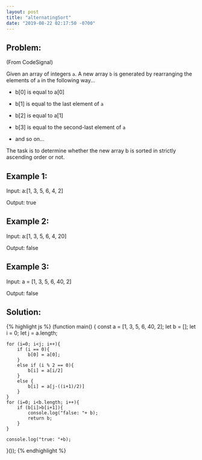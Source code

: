 ```yaml
---
layout: post
title: "alternatingSort"
date: "2019-08-22 02:17:50 -0700"
---
```


## Problem:

(From CodeSignal)

Given an array of integers `a`. A new array `b` is generated by rearranging the elements of `a` in the following way...

- b[0] is equal to a[0]

- b[1] is equal to the last element of `a`

- b[2] is equal to a[1]

- b[3] is equal to the second-last element of `a`

- and so on...

The task is to determine whether the new array b is sorted in strictly ascending order or not.

## Example 1:

Input: a:[1, 3, 5, 6, 4, 2]

Output: true

## Example 2:

Input: a:[1, 3, 5, 6, 4, 20]

Output: false

## Example 3:

Input: a = [1, 3, 5, 6, 40, 2]

Output: false

## Solution:

{% highlight js %}
(function main() {
    const a = [1, 3, 5, 6, 40, 2];
    let b = [];
    let i = 0;
    let j = a.length;

    for (i=0; i<j; i++){
        if (i == 0){
            b[0] = a[0];
        }
        else if (i % 2 == 0){
            b[i] = a[i/2]
        }
        else {
            b[i] = a[j-((i+1)/2)]
        }
    }
    for (i=0; i<b.length; i++){
        if (b[i]>b[i+1]){
            console.log("false: "+ b);
            return b;
        }
    }

    console.log("true: "+b);

}());
{% endhighlight %}
